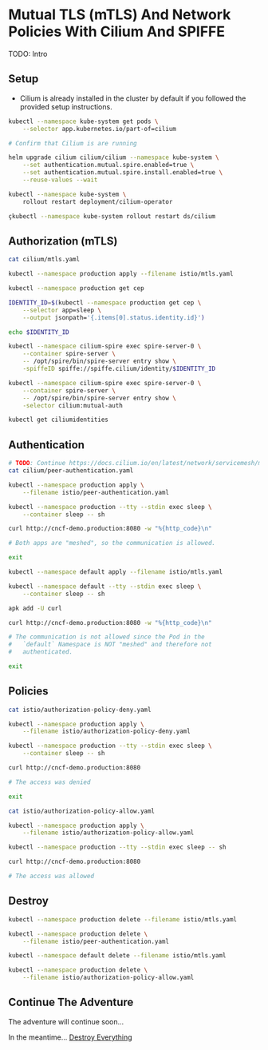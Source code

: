 # Mutual TLS (mTLS) And Network Policies With Cilium And SPIFFE

TODO: Intro

## Setup

* Cilium is already installed in the cluster by default if you followed the provided setup instructions.

```bash
kubectl --namespace kube-system get pods \
    --selector app.kubernetes.io/part-of=cilium

# Confirm that Cilium is are running

helm upgrade cilium cilium/cilium --namespace kube-system \
    --set authentication.mutual.spire.enabled=true \
    --set authentication.mutual.spire.install.enabled=true \
    --reuse-values --wait

kubectl --namespace kube-system \
    rollout restart deployment/cilium-operator

çkubectl --namespace kube-system rollout restart ds/cilium
```

## Authorization (mTLS)

```bash
cat cilium/mtls.yaml

kubectl --namespace production apply --filename istio/mtls.yaml

kubectl --namespace production get cep

IDENTITY_ID=$(kubectl --namespace production get cep \
    --selector app=sleep \
    --output jsonpath='{.items[0].status.identity.id}')

echo $IDENTITY_ID

kubectl --namespace cilium-spire exec spire-server-0 \
    --container spire-server \
    -- /opt/spire/bin/spire-server entry show \
    -spiffeID spiffe://spiffe.cilium/identity/$IDENTITY_ID

kubectl --namespace cilium-spire exec spire-server-0 \
    --container spire-server \
    -- /opt/spire/bin/spire-server entry show \
    -selector cilium:mutual-auth

kubectl get ciliumidentities
```

## Authentication

```bash
# TODO: Continue https://docs.cilium.io/en/latest/network/servicemesh/mutual-authentication/mutual-authentication-example/#enforce-mutual-authentication
cat cilium/peer-authentication.yaml

kubectl --namespace production apply \
    --filename istio/peer-authentication.yaml

kubectl --namespace production --tty --stdin exec sleep \
    --container sleep -- sh

curl http://cncf-demo.production:8080 -w "%{http_code}\n"

# Both apps are "meshed", so the communication is allowed.

exit

kubectl --namespace default apply --filename istio/mtls.yaml

kubectl --namespace default --tty --stdin exec sleep \
    --container sleep -- sh

apk add -U curl

curl http://cncf-demo.production:8080 -w "%{http_code}\n"

# The communication is not allowed since the Pod in the
#   `default` Namespace is NOT "meshed" and therefore not
#   authenticated.

exit
```

## Policies

```bash
cat istio/authorization-policy-deny.yaml

kubectl --namespace production apply \
    --filename istio/authorization-policy-deny.yaml

kubectl --namespace production --tty --stdin exec sleep \
    --container sleep -- sh

curl http://cncf-demo.production:8080

# The access was denied

exit

cat istio/authorization-policy-allow.yaml

kubectl --namespace production apply \
    --filename istio/authorization-policy-allow.yaml

kubectl --namespace production --tty --stdin exec sleep -- sh

curl http://cncf-demo.production:8080

# The access was allowed
```

## Destroy

```bash
kubectl --namespace production delete --filename istio/mtls.yaml

kubectl --namespace production delete \
    --filename istio/peer-authentication.yaml

kubectl --namespace default delete --filename istio/mtls.yaml

kubectl --namespace production delete \
    --filename istio/authorization-policy-allow.yaml
```

## Continue The Adventure

<!-- * [Kubernetes Scanning](../scanning/README.md) -->
The adventure will continue soon...

In the meantime... [Destroy Everything](../destroy/security.md)
